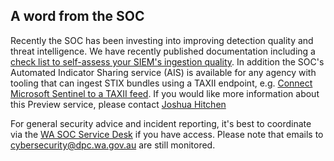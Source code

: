 ## A word from the SOC

Recently the SOC has been investing into improving detection quality and threat intelligence. We have recently published documentation including a [check list to self-assess your SIEM's ingestion quality](https://wagov.github.io/wasocshared/#/onboarding/baseline-event-ingestion). In addition the SOC's Automated Indicator Sharing service (AIS) is available for any agency with tooling that can ingest STIX bundles using a TAXII endpoint, e.g. [Connect Microsoft Sentinel to a TAXII feed](https://learn.microsoft.com/en-us/azure/sentinel/connect-threat-intelligence-taxii). If you would like more information about this Preview service, please contact [Joshua Hitchen](mailto:joshua.hitchen@dpc.wa.gov.au)

For general security advice and incident reporting, it's best to coordinate via the [WA SOC Service Desk](https://wagov.github.io/wasocshared/#/docs/incident-reporting.md) if you have access. Please note that emails to cybersecurity@dpc.wa.gov.au are still monitored.
